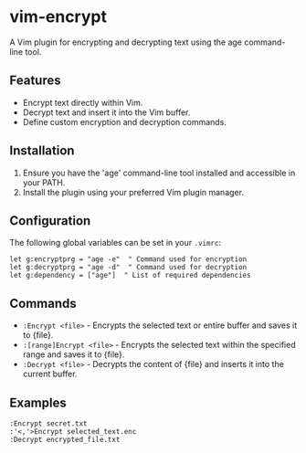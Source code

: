 # vim-encrypt

A Vim plugin for encrypting and decrypting text using the age command-line tool.

## Features

- Encrypt text directly within Vim.
- Decrypt text and insert it into the Vim buffer.
- Define custom encryption and decryption commands.

## Installation

1. Ensure you have the 'age' command-line tool installed and accessible in your PATH.
2. Install the plugin using your preferred Vim plugin manager.

## Configuration

The following global variables can be set in your `.vimrc`:

```viml
let g:encryptprg = "age -e"  " Command used for encryption
let g:decryptprg = "age -d"  " Command used for decryption
let g:dependency = ["age"]  " List of required dependencies
```

## Commands

- `:Encrypt <file>` - Encrypts the selected text or entire buffer and saves it to {file}.
- `:[range]Encrypt <file>` - Encrypts the selected text within the specified range and saves it to {file}.
- `:Decrypt <file>` - Decrypts the content of {file} and inserts it into the current buffer.

## Examples

```
:Encrypt secret.txt
:'<,'>Encrypt selected_text.enc
:Decrypt encrypted_file.txt
```
